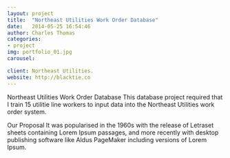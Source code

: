 ```yaml
---
layout: project
title:  "Northeast Utilities Work Order Database"
date:   2014-05-25 16:54:46
author: Charles Thomas
categories:
- project
img: portfolio_01.jpg
carousel:

client: Northeast Utilities.
website: http://blacktie.co
---
```

Northeast Utilities Work Order Database
This database project required that I train 15 utilitie line workers to input data into the Northeast Utilities work order system. 

Our Proposal
It was popularised in the 1960s with the release of Letraset sheets containing Lorem Ipsum passages, and more recently with desktop publishing software like Aldus PageMaker including versions of Lorem Ipsum.
